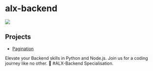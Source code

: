 # alx-backend


![](https://d31ezp3r8jwmks.cloudfront.net/z72iogxov1an3lhfqau0vctadt0u)

## Projects
- [Pagination](./0x00-pagination)

Elevate your Backend skills in Python and Node.js. Join us for a coding journey like no other. 🚀 #ALX-Backend Specialisation.
